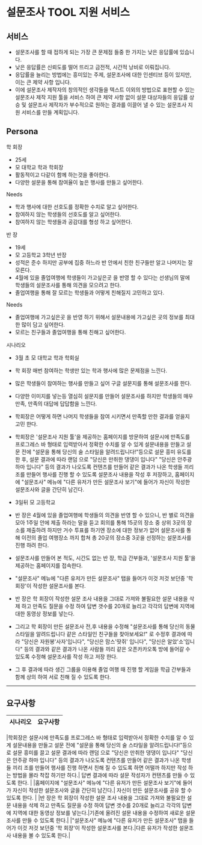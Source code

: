 # 설문조사 TOOL 지원 서비스
## 서비스
- 설문조사를 할 때 접하게 되는 가장 큰 문제점 들중 한 가지는 낮은 응답률에 있습니다.
- 낮은 응답률은 신뢰도를 떨어 뜨리고 금전적, 시간적 낭비로 이뤄집니다.
- 응답률을 늘리는 방법에는 흥미있는 주제, 설문조사에 대한 인센티브 등이 있지만, 이는 큰 제약 사항 입니다.
- 이에 설문조사 제작자의 창의적인 생각들을 텍스트 이외의 방법으로 표현할 수 있는 설문조사 제작 지원 툴을 서비스
하여 큰 제약 사항 없이 설문 대상자들의 응답률 상승 및 설문조사 제작자가 부수적으로 원하는 결과를 
이끌어 낼 수 있는 설문조사 지원 서비스를 만들 계획입니다.

## Persona
 학 회장
- 25세
- 모 대학교 학과 학회장
- 활동적이고 다같이 함께 하는것을 좋아한다.
- 다양한 설문을 통해 참여율이 높은 행사를 만들고 싶어한다.

Needs
- 학과 행사에 대한 선호도를 정확한 수치로 알고 싶어한다.
- 참여하지 않는 학생들의 선호도를 알고 싶어한다.
- 참여하지 않는 학생들과 공감대를 형성 하고 싶어한다.

 반 장
 - 19세
 - 모 고등학교 3학년 반장
 - 성적은 준수 하지만 공부에 집중 하느라 반 안에서 친한 친구들만 알고 나머지는 잘 모른다.
 - 4월에 있을 졸업여행에 학생들이 가고싶은곳 을 반영 할 수 있다는 선생님의 말에 학생들의 설문조사를 통해 의견을 모으려고 한다.
 - 졸업여행을 통해 잘 모르는 학생들과 어떻게 친해질지 고민하고 있다.
 
 Needs
 - 졸업여행에 가고싶은곳 을 반영 하기 위해서 설문내용에 가고싶은 곳의 정보를 최대한 많이 담고 싶어한다.
 - 모르는 친구들과 졸업여행을 통해 친해고 싶어한다.

시나리오

- 3월 초 모 대학교 학과 학회실
- 학 회장 매번 참여하는 학생만 있는 학과 행사에 많은 문제점을 느낀다.
- 많은 학생들이 참여하는 행사를 만들고 싶어 구글 설문지를 통해 설문조사를 한다.
- 다양한 이미지를 넣는등 열심히 설문지를 만들어 설문조사를 하지만 학생들의 매우만족, 만족의 대답에 답답함을 느낀다.
- 학회장은 어떻게 하면 나머지 학생들을 참여 시키면서 만족할 만한 결과를 얻을지 고민 한다.
- 학회장은 '설문조사 지원 툴'을 제공하는 홈페이지를 방문하여 설문시에 만족도를 프로그레스 바 형태로 입력받아서 정확한 수치를 알 수 있게 설문내용을 만들고
설문 전에 "설문을 통해 당신의 술 스타일을 알려드립니다!"등으로 설문 흥미 유도를 한 후, 설문 결과에 따라 랜덤 으로 "당신은 만취한 댕댕이 입니다" "당신은 안주광 하마 입니다" 등의 결과가 나오도록 컨텐츠를 만들어
같은 결과가 나온 학생들 끼리 조를 만들어 행사를 진행 할 수 있도록 설문조사 내용을 작성 후 저장하고, 홈페이지에 "설문조사" 메뉴에 "다른 유저가 만든 설문조사 보기"에 들어가 자신이 작성한 설문조사와 글을 간단히 남긴다.


- 3일뒤 모 고등학교  
- 반 장은 4월에 있을 졸업여행에 학생들의 의견을 반영 할 수 있으니, 반 별로 의견을 모아 1주일 안에 제출 하라는 말을 듣고 회의를 통해 15곳의 장소 중 상위 3곳의 장소를 제출하려 하지만 거수 투표를 하기엔 장소에 대한
정보가 없어 설문조사를 통해 이전의 졸업 여행장소 까지 합쳐 총 20곳의 장소중 3곳을 선정하는 설문조사를 진행 하려 한다.
- 설문조사를 만들어 본 적도, 시간도 없는 반 장, 학급 간부들과, '설문조사 지원 툴'을 제공하는 홈페이지를 접속한다.
- "설문조사" 메뉴에 "다른 유저가 만든 설문조사" 탭을 들어가 이것 저것 보던중 '학 회장'이 작성한 설문조사를 본다.
- 반 장은 학 회장이 작성한 설문 조사 내용을 그대로 가져와 불필요한 설문 내용을 삭제 하고 만족도 질문을 수정 하여 답변 갯수를 20개로 늘리고 각각의 답변에 지역에 대한 동영상 정보를 넣는다.
- 그리고 학 회장이 만든 설문조사 전,후 내용을 수정해 "설문조사를 통해 당신의 동물 스타일을 알려드립니다 같은 스타일인 친구들을 찾아보세요!" 로 수정후
결과에 따라 "당신은 자원봉'사자'입니다", "당신은 맘스'땃쥐' 입니다", "당신은 알았'소'입니다" 등의 결과와 같은 결과가 나온 사람들 끼리 같은 오픈카카오톡 방에 들어갈 수 있도록 수정해 설문조사를 작성 하고 저장 한다.
- 그 후 결과에 따라 생긴 그룹을 이용해 졸업 여행 때 진행 할 게임을 학급 간부들과 함께 상의 하여 서로 친해 질 수 있도록 한다.
---

## 요구사항
|                                 시나리오                                               |                              요구사항                                 |
|                                  :---:                                                 |                               :---:                                   |

|학회장은 설문시에 만족도를 프로그레스 바 형태로 입력받아서 정확한 수치를 알 수 있게 설문내용을 만들고 설문 전에 "설문을 통해 당신의 술 스타일을 알려드립니다!"등으로 설문 흥미를 끌고 설문 결과에 따라 랜덤 으로 "당신은 만취한 댕댕이 입니다" "당신은 안주광 하마 입니다" 등의 결과가 나오도록 컨텐츠를 만들어 같은 결과가 나온 학생들 끼리 조를 만들어 행사를 진행 하면서 친해 질 수 있도록 하면 어떨까 하지만 작성 하는 방법을 몰라 착잡 하기만 하다.|       답변 결과에 따라 설문 작성자가 컨텐츠를 만들 수 있도록 한다.       |
|홈페이지에 "설문조사" 메뉴에 "다른 유저가 만든 설문조사 보기"에 들어가 자신이 작성한 설문조사와 글을 간단히 남긴다.| 자신이 만든 설문조사를 공유 할 수 있도록 한다. |
|반 장은 학 회장이 작성한 설문 조사 내용을 그대로 가져와 불필요한 설문 내용을 삭제 하고 만족도 질문을 수정 하여 답변 갯수를 20개로 늘리고 각각의 답변에 지역에 대한 동영상 정보를 넣는다.|기존에 올려진 설문 내용을 수정하여 새로운 설문조사를 만들 수 있도록 한다.|
|"설문조사" 메뉴에 "다른 유저가 만든 설문조사" 탭을 들어가 이것 저것 보던중 '학 회장'이 작성한 설문조사를 본다.|다른 유저가 작성한 설문조사 내용을 볼 수 있도록 한다.|
